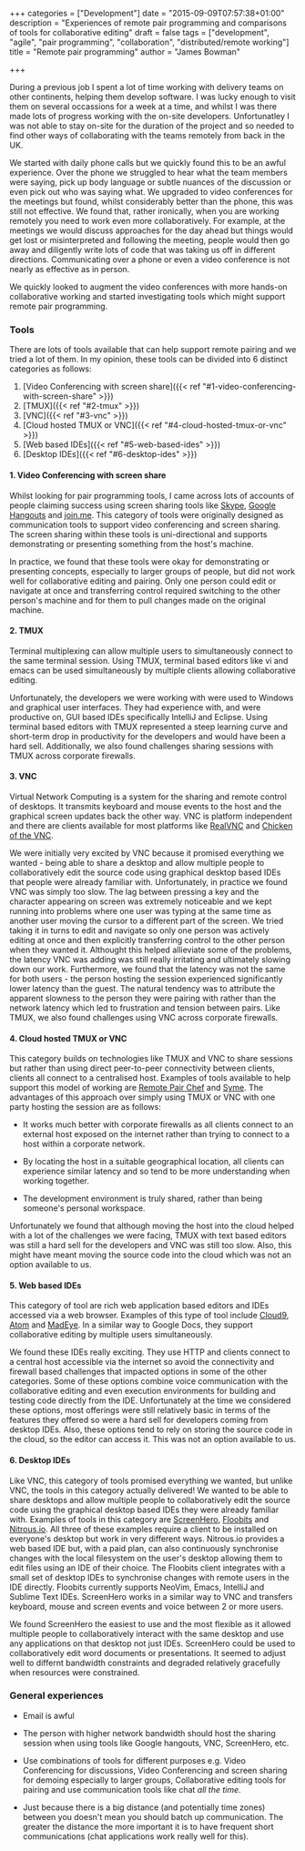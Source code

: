 +++
categories = ["Development"]
date = "2015-09-09T07:57:38+01:00"
description = "Experiences of remote pair programming and comparisons of tools for collaborative editing"
draft = false
tags = ["development", "agile", "pair programming", "collaboration", "distributed/remote working"]
title = "Remote pair programming"
author = "James Bowman"

+++

During a previous job I spent a lot of time working with delivery teams on other continents, helping them develop software. I was lucky enough to visit them on several occassions for a week at a time, and whilst I was there made lots of progress working with the on-site developers.  Unfortunatley I was not able to stay on-site for the duration of the project and so needed to find other ways of collaborating with the teams remotely from back in the UK.

We started with daily phone calls but we quickly found this to be an awful experience.  Over the phone we struggled to hear what the team members were saying, pick up body language or subtle nuances of the discussion or even pick out who was saying what.  We upgraded to video conferences for the meetings but found, whilst considerably better than the phone, this was still not effective.  We found that, rather ironically, when you are working remotely you need to work even more collaboratively.  For example, at the meetings we would discuss approaches for the day ahead but things would get lost or misinterpreted and following the meeting, people would then go away and diligently write lots of code that was taking us off in different directions.  Communicating over a phone or even a video conference is not nearly as effective as in person.  

We quickly looked to augment the video conferences with more hands-on collaborative working and started investigating tools which might support remote pair programming.

### Tools

There are lots of tools available that can help support remote pairing and we tried a lot of them.  In my opinion, these tools can be divided into 6 distinct categories as follows:

1. [Video Conferencing with screen share]({{< ref "#1-video-conferencing-with-screen-share" >}})
2. [TMUX]({{< ref "#2-tmux" >}})
3. [VNC]({{< ref "#3-vnc" >}})
4. [Cloud hosted TMUX or VNC]({{< ref "#4-cloud-hosted-tmux-or-vnc" >}})
5. [Web based IDEs]({{< ref "#5-web-based-ides" >}})
6. [Desktop IDEs]({{< ref "#6-desktop-ides" >}})

#### 1. Video Conferencing with screen share

Whilst looking for pair programming tools, I came across lots of accounts of people claiming success using screen sharing tools like [Skype](http://www.skype.com), [Google Hangouts](http://hangouts.google.com) and [join.me](http://www.join.me).  This category of tools were originally designed as communication tools to support video conferencing and screen sharing.  The screen sharing within these tools is uni-directional and supports demonstrating or presenting something from the host's machine.

In practice, we found that these tools were okay for demonstrating or presenting concepts, especially to larger groups of people, but did not work well for collaborative editing and pairing.  Only one person could edit or navigate at once and transferring control required switching to the other person's machine and for them to pull changes made on the original machine.

#### 2. TMUX

Terminal multiplexing can allow multiple users to simultaneously connect to the same terminal session.  Using TMUX, terminal based editors like vi and emacs can be used simultaneously by multiple clients allowing collaborative editing.

Unfortunately, the developers we were working with were used to Windows and graphical user interfaces.  They had experience with, and were productive on, GUI based IDEs specifically IntelliJ and Eclipse.  Using terminal based editors with TMUX represented a steep learning curve and short-term drop in productivity for the developers and would have been a hard sell.  Additionally, we also found challenges sharing sessions with TMUX across corporate firewalls.

#### 3. VNC

Virtual Network Computing is a system for the sharing and remote control of desktops.  It transmits keyboard and mouse events to the host and the graphical screen updates back the other way.  VNC is platform independent and there are clients available for most platforms like [RealVNC](https://www.realvnc.com/) and [Chicken of the VNC](http://sourceforge.net/projects/cotvnc/).

We were initially very excited by VNC because it promised everything we wanted - being able to share a desktop and allow multiple people to collaboratively edit the source code using graphical desktop based IDEs that people were already familiar with.  Unfortunately, in practice we found VNC was simply too slow.  The lag between pressing a key and the character appearing on screen was extremely noticeable and we kept running into problems where one user was typing at the same time as another user moving the cursor to a different part of the screen.  We tried taking it in turns to edit and navigate so only one person was actively editing at once and then explicitly transferring control to the other person when they wanted it.  Althought this helped allieviate some of the problems, the latency VNC was adding was still really irritating and ultimately slowing down our work. Furthermore, we found that the latency was not the same for both users - the person hosting the session experienced significantly lower latency than the guest.  The natural tendency was to attribute the apparent slowness to the person they were pairing with rather than the network latency which led to frustration and tension between pairs.  Like TMUX, we also found challenges using VNC across corporate firewalls.

#### 4. Cloud hosted TMUX or VNC

This category builds on technologies like TMUX and VNC to share sessions but rather than using direct peer-to-peer connectivity between clients, clients all connect to a centralised host.  Examples of tools available to help support this model of working are [Remote Pair Chef](https://github.com/rondale-sc/remote_pair_chef) and [Syme](https://syme.herokuapp.com/).  The advantages of this approach over simply using TMUX or VNC with one party hosting the session are as follows:

- It works much better with corporate firewalls as all clients connect to an external host exposed on the internet rather than trying to connect to a host within a corporate network.

- By locating the host in a suitable geographical location, all clients can experience similar latency and so tend to be more understanding when working together.

- The development environment is truly shared, rather than being someone's personal workspace.

Unfortunately we found that although moving the host into the cloud helped with a lot of the challenges we were facing, TMUX with text based editors was still a hard sell for the developers and VNC was still too slow.  Also, this might have meant moving the source code into the cloud which was not an option available to us.

#### 5. Web based IDEs

This category of tool are rich web application based editors and IDEs accessed via a web browser.  Examples of this type of tool include [Cloud9](https://c9.io/), [Atom](https://atom.io/) and [MadEye](https://madeye.io/).  In a similar way to Google Docs, they support collaborative editing by multiple users simultaneously.  

We found these IDEs really exciting.  They use HTTP and clients connect to a central host accessible via the internet so avoid the connectivity and firewall based challenges that impacted options in some of the other categories.  Some of these options combine voice communication with the collaborative editing and even execution environments for building and testing code directly from the IDE.  Unfortunately at the time we considered these options, most offerings were still relatively basic in terms of the features they offered so were a hard sell for developers coming from desktop IDEs.  Also, these options tend to rely on storing the source code in the cloud, so the editor can access it.  This was not an option available to us.


#### 6. Desktop IDEs

Like VNC, this category of tools promised everything we wanted, but unlike VNC, the tools in this category actually delivered!  We wanted to be able to share desktops and allow multiple people to collaboratively edit the source code using the graphical desktop based IDEs they were already familiar with.  Examples of tools in this category are [ScreenHero](https://screenhero.com/), [Floobits](https://floobits.com/) and [Nitrous.io](https://www.nitrous.io/).  All three of these examples require a client to be installed on everyone's desktop but work in very different ways.  Nitrous.io provides a web based IDE but, with a paid plan, can also continuously synchronise changes with the local filesystem on the user's desktop allowing them to edit files using an IDE of their choice.  The Floobits client integrates with a small set of desktop IDEs to synchronise changes with remote users in the IDE directly.  Floobits currently supports NeoVim, Emacs, IntelliJ and Sublime Text IDEs.  ScreenHero works in a similar way to VNC and transfers keyboard, mouse and screen events and voice between 2 or more users.  

We found ScreenHero the easiest to use and the most flexible as it allowed multiple people to collaboratively interact with the same desktop and use any applications on that desktop not just IDEs.  ScreenHero could be used to collaboratively edit word documents or presentations.  It seemed to adjust well to differnt bandwidth constraints and degraded relatively gracefully when resources were constrained.

### General experiences

- Email is awful

- The person with higher network bandwidth should host the sharing session when using tools like Google hangouts, VNC, ScreenHero, etc.

- Use combinations of tools for different purposes e.g. Video Conferencing for discussions, Video Conferencing and screen sharing for demoing especially to larger groups, Collaborative editing tools for pairing and use communication tools like chat *all the time*.

- Just because there is a big distance (and potentially time zones) between you doesn't mean you should batch up communication.  The greater the distance the more important it is to have frequent short communications (chat applications work really well for this).